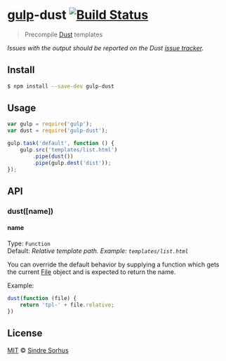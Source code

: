 # [gulp](http://gulpjs.com)-dust [![Build Status](https://travis-ci.org/sindresorhus/gulp-dust.svg?branch=master)](https://travis-ci.org/sindresorhus/gulp-dust)

> Precompile [Dust](https://github.com/linkedin/dustjs) templates

*Issues with the output should be reported on the Dust [issue tracker](https://github.com/linkedin/dustjs/issues).*


## Install

```bash
$ npm install --save-dev gulp-dust
```


## Usage

```js
var gulp = require('gulp');
var dust = require('gulp-dust');

gulp.task('default', function () {
	gulp.src('templates/list.html')
		.pipe(dust())
		.pipe(gulp.dest('dist'));
});
```


## API

### dust([name])

#### name

Type: `Function`  
Default: *Relative template path. Example: `templates/list.html`*

You can override the default behavior by supplying a function which gets the current [File](https://github.com/wearefractal/vinyl#constructoroptions) object and is expected to return the name.

Example:

```js
dust(function (file) {
	return 'tpl-' + file.relative;
})
```


## License

[MIT](http://opensource.org/licenses/MIT) © [Sindre Sorhus](http://sindresorhus.com)
